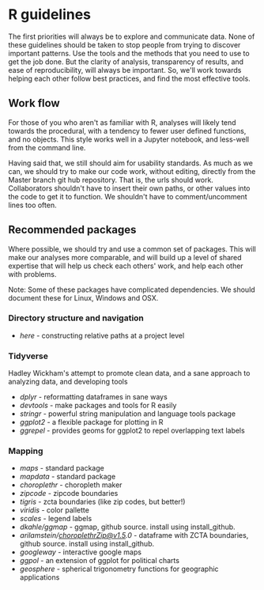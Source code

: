 # R guidelines
The first priorities will always be to explore and communicate data. None of these guidelines should be taken to stop people from trying to discover important patterns. Use the tools and the methods that you need to use to get the job done. But the clarity of analysis, transparency of results, and ease of reproducibility, will always be important. So, we'll work towards helping each other follow best practices, and find the most effective tools.

## Work flow
For those of you who aren't as familiar with R, analyses will likely tend towards the procedural, with a tendency to fewer user defined functions, and no objects. This style works well in a Jupyter notebook, and less-well from the command line.

Having said that, we still should aim for usability standards. As much as we can, we should try to make our code work, without editing, directly from the Master branch git hub repository. That is, the urls should work. Collaborators shouldn't have to insert their own paths, or other values into the code to get it to function. We shouldn't have to comment/uncomment lines too often.

## Recommended packages
Where possible, we should try and use a common set of packages. This will make our analyses more comparable, and will build up a level of shared expertise that will help us check each others' work, and help each other with problems.

Note: Some of these packages have complicated dependencies. We should document these for Linux, Windows and OSX.

### Directory structure and navigation
* _here_        - constructing relative paths at a project level

### Tidyverse
Hadley Wickham's attempt to promote clean data, and a sane approach to analyzing data, and developing tools
* _dplyr_       - reformatting dataframes in sane ways
* _devtools_    - make packages and tools for R easily
* _stringr_     - powerful string manipulation and language tools package
* _ggplot2_     - a flexible package for plotting in R 
* _ggrepel_     - provides geoms for ggplot2 to repel overlapping text labels

### Mapping
* _maps_       - standard package
* _mapdata_     - standard package
* _choroplethr_ - choropleth maker
* _zipcode_     - zipcode boundaries
* _tigris_      - zcta boundaries (like zip codes, but better!)
* _viridis_     - color pallette
* _scales_      - legend labels
* _dkahle/ggmap_    - ggmap, github source. install using install_github.
* _arilamstein/choroplethrZip@v1.5.0_   - dataframe with ZCTA boundaries, github source. install using install_github.
* _googleway_   - interactive google maps
* _ggpol_       - an extension of ggplot for political charts
* _geosphere_   - spherical trigonometry functions for geographic applications



